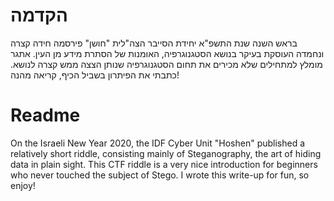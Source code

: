# הקדמה #

בראש השנה שנת התשפ"א יחידת הסייבר הצה"לית "חושן" פירסמה חידה קצרה ונחמדה העוסקת בעיקר בנושא הסטגנוגרפיה, האומנות של הסתרת מידע מן העין.
אתגר מומלץ למתחילים שלא מכירים את תחום הסטגנוגרפיה שנותן הצצה ממש קצרה לנושא. כתבתי את הפיתרון בשביל הכיף, קריאה מהנה!

# Readme #

On the Israeli New Year 2020, the IDF Cyber Unit "Hoshen" published a relatively short riddle, consisting mainly of Steganography, the art of hiding data in plain sight.
This CTF riddle is a very nice introduction for beginners who never touched the subject of Stego. I wrote this write-up for fun, so enjoy!
